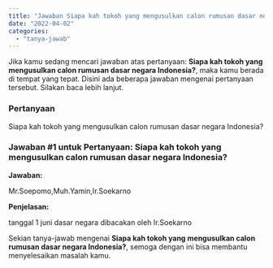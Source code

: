```yaml
---
title: "Jawaban Siapa kah tokoh yang mengusulkan calon rumusan dasar negara Indonesia?"
date: "2022-04-02"
categories: 
  - "tanya-jawab"
---
```


Jika kamu sedang mencari jawaban atas pertanyaan: **Siapa kah tokoh yang mengusulkan calon rumusan dasar negara Indonesia?**, maka kamu berada di tempat yang tepat. Disini ada beberapa jawaban mengenai pertanyaan tersebut. Silakan baca lebih lanjut.

### Pertanyaan

Siapa kah tokoh yang mengusulkan calon rumusan dasar negara Indonesia?  

### Jawaban #1 untuk Pertanyaan: Siapa kah tokoh yang mengusulkan calon rumusan dasar negara Indonesia?  

**Jawaban:**

Mr.Soepomo,Muh.Yamin,Ir.Soekarno

**Penjelasan:**

tanggal 1 juni dasar negara dibacakan oleh Ir.Soekarno

Sekian tanya-jawab mengenai **Siapa kah tokoh yang mengusulkan calon rumusan dasar negara Indonesia?**, semoga dengan ini bisa membantu menyelesaikan masalah kamu.

